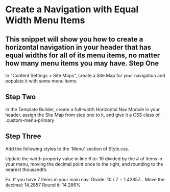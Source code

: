 Create a Navigation with Equal Width Menu Items
===============================================
This snippet will show you how to create a horizontal navigation in your header that has equal widths for all of its menu items, no matter how many menu items you may have.
Step One
--------
In "Content Settings > Site Maps", create a Site Map for your navigation and populate it with some menu items.

Step Two
--------
In the Template Builder, create a full-width Horizontal Nav Module in your header, assign the Site Map from step one to it, and give it a CSS class of .custom-menu-primary

Step Three
----------
Add the following styles to the 'Menu' section of Style.css.

Update the width property value in line 6 to: 10 divided by the # of items in your menu, moving the decimal point once to the right, and rounding to the nearest thousandth.

Ex. If you have 7 items in your main nav:
Divide: 10 / 7 = 1.42857...
Move the decimal: 14.2857
Round it: 14.286%
